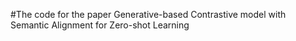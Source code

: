 #The code for the paper Generative-based Contrastive model with Semantic Alignment for Zero-shot Learning
